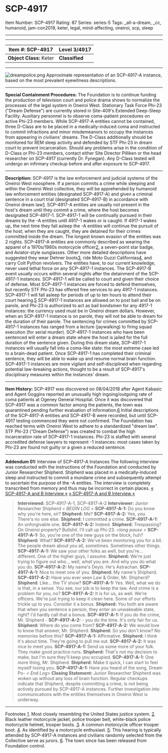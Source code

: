 # SCP-4917
Item Number: SCP-4917
Rating: 87
Series: series-5
Tags: _all-a-dream, _cc, humanoid, jam-con2019, keter, legal, mind-affecting, oneiroi, scp, sleep

---

* * *
**Item #:** SCP-4917 | **Level 3/4917**  
---|---  
**Object Class:** Keter | **Classified**  
* * *
![dreampolice.png](https://scp-wiki.wdfiles.com/local--files/scp-4917/dreampolice.png)
Approximate representation of an SCP-4917-A instance, based on the most prevalent eyewitness descriptions.
* * *
**Special Containment Procedures:**
The Foundation is to continue funding the production of television court and police drama shows to normalize the processes of the legal system in Oneiroi West. Stationary Task Force Phi-23 ("Dream Defense") are currently stored in Site-409's Extended Deep-Sleep Facility. Auxiliary personnel is to observe coma-patient procedures on active Phi-23 members.
While SCP-4917-A entities cannot be contained, three D-Class are to be placed in a medically-induced coma and instructed to commit infractions and minor misdemeanors to occupy the instances from appearing in civilians' dreams. The D-Class additionally should be monitored for REM sleep activity and defended by STF Phi-23 in dream court to prevent incarceration.
Should any problems arise in the condition of D-Class or Phi-23 members, contact either Site Director Pilliken or the head researcher on SCP-4917 (currently Dr. Fynegan). Any D-Class tested will undergo an infirmary checkup before and after exposure to SCP-4917.
* * *
**Description:**
SCP-4917 is the law enforcement and judicial systems of the Oneiroi West noosphere. If a person commits a crime while sleeping and within the Oneiroi West collective, they will be apprehended by humanoid law enforcement entities (designated SCP-4917-A) and given a criminal sentence in a court trial (designated SCP-4917-B) in accordance with Oneiroi dream law[1](javascript:;).
SCP-4917-A entities are usually not present in the host's dream until they commit a crime, where the host becomes designated SCP-4917-1. SCP-4917-1 will be continually pursued in their dreams by the -A entities until 4917-1 wakes or is caught. If 4917-1 wakes up, the next time they fall asleep the -A entities will continue the pursuit of the host; when they are caught, they are detained for their crimes committed inside the dream. The longest known evasion of the entities was 2 nights.
SCP-4917-A entities are commonly described as wearing the apparel of a 1970s/1980s motorcycle officer[2](javascript:;), a seven-point star badge, and Aviator-style sunglasses. Other more detailed descriptions have suggested they wear Dehner boots[3](javascript:;), ride Moto Guzzi Californias[4](javascript:;), and carry Colt Python revolvers. The entities have, to our current knowledge, never used lethal force on any SCP-4917-1 instances.
The SCP-4917-B event usually occurs within several nights after the detainment of the SCP-4917-1 instances. SCP-4917-1 will be called to court and given their choice of defense. Most SCP-4917-1 instances are forced to defend themselves, but recently STF Phi-23 has offered free services to any 4917-1 instances. SCP-4917-1 will fall asleep for periods of up to ten hours to attend their court hearing.[5](javascript:;) SCP-4917-1 instances are allowed on to post bail and be on parole, and Phi-23 is authorized to act as bail bondsmen for any 4917-1 instances: the currency used must be in Oneiroi dream dollars. However, when an SCP-4917-1 instance is on parole, they will not be able to dream for the duration of their parole.
The sentencing for crimes committed by SCP-4917-1 instances has ranged from a lecture (jaywalking) to firing squad execution (for serial murder). SCP-4917-1 instances who have been sentenced will enter a dream state where the host is jailed for the full duration of the sentence given. During this dream state, SCP-4917-1 instances will usually fall into a coma-like state: the most extreme case led to a brain-dead patient.
Once SCP-4917-1 has completed their criminal sentence, they will be able to wake up and resume normal brain function. SCP-4917-1 instances are more vigilant and self-disciplined when regarding potential law-breaking actions, thought to be a result of SCP-4917's disciplinary measures within the instances' dream.
* * *
**Item History:**
SCP-4917 was discovered on 08/04/2018 after Agent Kabasic and Agent Goggins reported an unusually high ingoing/outgoing rate of coma patients at Ogeney General Hospital. Once it was discovered that SCP-4917 was a common factor among the patients, the town was quarantined pending further evaluation of information.[6](javascript:;) Initial descriptions of the SCP-4917-A entities and SCP-4917-B were recorded, but until SCP-4917 testing commenced they were not confirmed. The Foundation has reached terms with Oneiroi West to adhere to a standardized "dream law".
STF Phi-23 ("Dream Defense") was created to combat the high incarceration rate of SCP-4917-1 instances. Phi-23 is staffed with several accredited defense lawyers to represent -1 instances: most cases taken by Phi-23 are found not guilty or a given a reduced sentence.
* * *
**Addendum 01:** Interview of SCP-4917-A Instances
The following interview was conducted with the instructions of the Foundation and conducted by Junior Researcher Shipherd. Shipherd was placed in a medically-induced sleep and instructed to commit a mundane crime and subsequently attempt to ascertain the purpose of the -A entities. The interview is completely transcribed from memory and thus may be incorrect in certain places.
[« SCP-4917-A and B Interview »](javascript:;)
[» SCP-4917-A and B Interview «](javascript:;)
> **Interviewed:** SCP-4917-A-1, SCP-4917-A-2
> **Interviewer:** Junior Researcher Shipherd
> _< BEGIN LOG >_
> **SCP-4917-A-1:** Do you know why you're here, sir?
> **Shipherd:** Me?
> **SCP-4917-A-2:** Yes, you. There's no one else.
> **Shipherd:** I committed a crime.
> **SCP-4917-A-1:** An unforgivable one.
> **SCP-4917-A-2:** Indeed.
> **Shipherd:** Trespassing? On Oneiroi property? Bullshit. I'll call up Phi-23.
> <_long pause_ >
> **SCP-4917-A-1:** So, you're one of the new guys on the block, huh?
> **Shipherd:** What?
> **SCP-4917-A-2:** We've been monitoring you for a bit. The people dream about you all, sometimes. Sometimes other things.
> **SCP-4917-A-1:** We saw your other folks as well, but you're… different. One of the higher guys, I assume.
> **Shipherd:** We're just trying to figure out who.., well, _what_ you are. And why you do what you do.
> **SCP-4917-A-2:** My name's Deyis. He's Astrachan.
> **SCP-4917-A-1:** Nice to meet one of you.
> **Shipherd:** My name's Shipherd.
> **SCP-4917-A-2:** Have you ever seen Law & Order, Mr. Shipherd?
> **Shipherd:** Like… the TV show?
> **SCP-4917-A-1:** Yes. Well, what we do is that, in a sense. You see, our job is to keep the law. And crime is a problem for you, no?
> **SCP-4917-A-2:** It is for us, as well. We're officers. We're just trying to keep it clean here. Some of our efforts trickle up to you. Consider it a bonus.
> **Shipherd:** You both are aware that when you sentence a person, they enter an unwakeable state, right? I'd hardly call that a bonus.
> **SCP-4917-A-1:** If you do the crime, Mr. Shipherd -
> **SCP-4917-A-2:** \- you do the time. It's only fair for us.
> **Shipherd:** Where do you come from?
> **SCP-4917-A-2:** We would love to know that answer, Mr. Shipherd.
> **Shipherd:** So you don't know? No memories before this?
> **SCP-4917-A-1:** Affirmative.
> **Shipherd:** I think it's about time. They're going to pull me out.
> **SCP-4917-A-2:** It was nice to meet you.
> **SCP-4917-A-1:** Send us some more of your folk. They make good practice runs.
> **Shipherd:** That's not my decision to make, but I'm sure they'll keep you occupied.
> **SCP-4917-A-1:** One more thing, Mr. Shipherd.
> **Shipherd:** Make it quick, I can start to feel myself losing you.
> **SCP-4917-A-1:** Have you heard of the song, Dream Po-
> _< End Log>_
> **Closing Statement:** Junior Researcher Shipherd was woken up without any loss of brain function. Regular checkups indicate that Shipherd, despite committing a crime, is not being actively pursued by SCP-4917-A instances. Further investigation into communications with the entities themselves in Oneiroi West is underway.
* * *
Footnotes
[1](javascript:;). Most closely resembling the United States justice system.
[2](javascript:;). Black leather motorcycle jacket, police trooper belt, white-black police motorcycle helmet, trooper boots.
[3](javascript:;). A common motorcycle officer trooper boot.
[4](javascript:;). As identified by a motorcycle enthusiast.
[5](javascript:;). This hearing is typically attended by SCP-4917-A instances and civilians randomly selected from the Collective serve as jurors.
[6](javascript:;). The town since has been released from Foundation control.